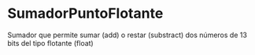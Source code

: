 # SumadorPuntoFlotante
Sumador que permite sumar (add) o restar (substract) dos números de 13 bits del tipo flotante (float) 
